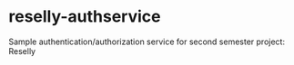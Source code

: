 # reselly-authservice
Sample authentication/authorization service for second semester project: Reselly

